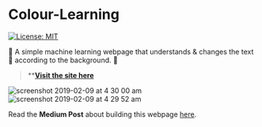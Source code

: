 # Colour-Learning

[![License: MIT](https://img.shields.io/badge/License-MIT-yellow.svg)](https://opensource.org/licenses/MIT)

🔷 A simple machine learning webpage that understands & changes the text 🌈 according to the background. 🔶

>****[Visit the site here](https://xenodochial-cray-7d5c5c.netlify.com/)**

![screenshot 2019-02-09 at 4 30 00 am](https://user-images.githubusercontent.com/41565823/52515975-67e43f80-2c23-11e9-8291-43796ad27475.png)
![screenshot 2019-02-09 at 4 29 52 am](https://user-images.githubusercontent.com/41565823/52515976-67e43f80-2c23-11e9-9b87-329ef94d3d60.png)

Read the **Medium Post** about building this webpage [here](https://medium.com/@pradyumandixit/how-to-make-a-simple-machine-learning-website-from-scratch-1ae4756c8b04).
